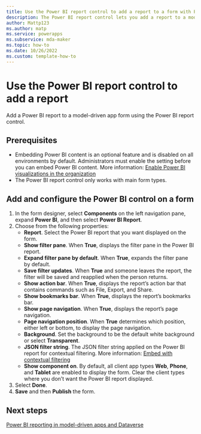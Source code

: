 ```yaml
---
title: Use the Power BI report control to add a report to a form with Power Apps
description: The Power BI report control lets you add a report to a model-driven app form. 
author: Mattp123
ms.author: matp
ms.service: powerapps
ms.subservice: mda-maker
ms.topic: how-to
ms.date: 10/26/2022
ms.custom: template-how-to
---
```

# Use the Power BI report control to add a report

Add a Power BI report to a model-driven app form using the Power BI report control.

## Prerequisites

- Embedding Power BI content is an optional feature and is disabled on all environments by default. Administrators must enable the setting before you can embed Power BI content. More information: [Enable Power BI visualizations in the organization](/power-platform/admin/use-power-bi#embed--visualizations-on-personal-dashboards)
- The Power BI report control only works with main form types.

## Add and configure the Power BI control on a form

1. In the form designer, select **Components** on the left navigation pane, expand **Power BI**, and then select **Power BI Report**.
1. Choose from the following properties: 
   - **Report**. Select the Power BI report that you want displayed on the form.
   - **Show filter pane**. When **True**, displays the filter pane in the Power BI report.
   - **Expand filter pane by default**. When **True**, expands the filter pane by default.
   - **Save filter updates**. When **True** and someone leaves the report, the filter will be saved and reapplied when the person returns.
   - **Show action bar**. When **True**, displays the report’s action bar that contains commands such as File, Export, and Share.
   - **Show bookmarks bar**. When **True**, displays the report’s bookmarks bar.
   - **Show page navigation**. When **True**, displays the report’s page navigation.
   - **Page navigation position**. When **True** determines which position, either left or bottom, to display the page navigation.
   - **Background**.  Set the background to be the default white background or select **Transparent**.
   - **JSON filter string**. The JSON filter string applied on the Power BI report for contextual filtering. More information: [Embed with contextual filtering](embed-powerbi-report-in-system-form.md#embed-with-contextual-filtering)
   - **Show component on**. By default, all client app types **Web**, **Phone**, and **Tablet** are enabled to display the form. Clear the client types where you don’t want the Power BI report displayed.
1. Select **Done**.
1. **Save** and then **Publish** the form.

## Next steps

[Power BI reporting in model-driven apps and Dataverse](reporting-overview.md#power-bi-reporting)
